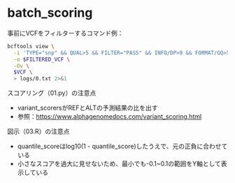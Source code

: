 # batch_scoring

事前にVCFをフィルターするコマンド例：
```bash
bcftools view \
  -i 'TYPE="snp" && QUAL>5 && FILTER="PASS" && INFO/DP>9 && FORMAT/GQ>5 && GT="1|0"' \
  -o $FILTERED_VCF \
  -Ov \
  $VCF \
  > logs/0.txt 2>&1
```


スコアリング（01.py）の注意点
- variant_scorersがREFとALTの予測結果の比を出す
- 参照：https://www.alphagenomedocs.com/variant_scoring.html


図示（03.R）の注意点
- quantile_scoreはlog10(1 - quantile_score)したうえで、元の正負に合わせている
- 小さなスコアを過大に見せないため、最小でも-0.1~0.1の範囲をY軸として表示している
